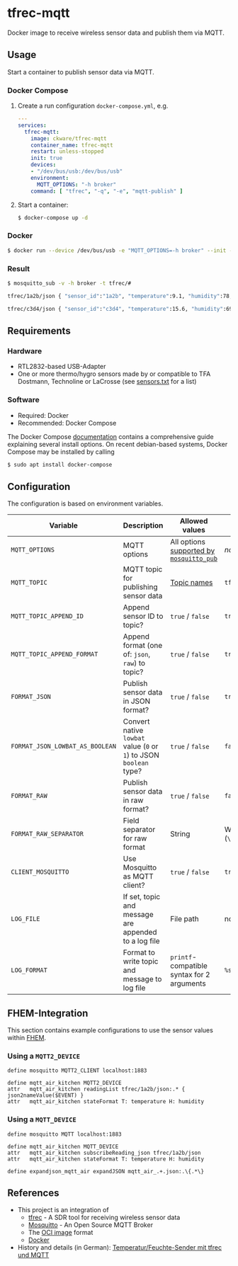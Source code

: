 # tfrec-mqtt
Docker image to receive wireless sensor data and publish them via MQTT.

## Usage
Start a container to publish sensor data via MQTT.
### Docker Compose
1. Create a run configuration `docker-compose.yml`, e.g.
    ```yaml
    ---
    services:
      tfrec-mqtt:
        image: ckware/tfrec-mqtt
        container_name: tfrec-mqtt
        restart: unless-stopped
        init: true
        devices:
        - "/dev/bus/usb:/dev/bus/usb"
        environment:
          MQTT_OPTIONS: "-h broker"
        command: [ "tfrec", "-q", "-e", "mqtt-publish" ]
    ```
2. Start a container:
    ```sh
    $ docker-compose up -d
    ```

### Docker
  ```sh
  $ docker run --device /dev/bus/usb -e "MQTT_OPTIONS=-h broker" --init -d ckware/tfrec-mqtt tfrec -q -e mqtt-publish
  ```

### Result
```sh
$ mosquitto_sub -v -h broker -t tfrec/#

tfrec/1a2b/json { "sensor_id":"1a2b", "temperature":9.1, "humidity":78, "seq":0, "lowbat":0, "rssi":82, "flags":0, "timestamp":1588303401 }

tfrec/c3d4/json { "sensor_id":"c3d4", "temperature":15.6, "humidity":69, "seq":0, "lowbat":0, "rssi":79, "flags":0, "timestamp":1588303402 }
```

## Requirements
### Hardware
* RTL2832-based USB-Adapter
* One or more thermo/hygro sensors made by or compatible to TFA Dostmann, Technoline or LaCrosse (see [sensors.txt](https://github.com/baycom/tfrec/blob/master/sensors.txt) for a list)

### Software
* Required: Docker
* Recommended: Docker Compose

The Docker Compose [documentation](https://docs.docker.com/compose/install/)
contains a comprehensive guide explaining several install options. On recent debian-based systems, Docker Compose may be installed by calling
  ```sh
  $ sudo apt install docker-compose
  ```

## Configuration
The configuration is based on environment variables.

|Variable|Description|Allowed values|Default|Example
|--------|-----------|-----|-------|-------
|`MQTT_OPTIONS`|MQTT options|All options [supported by `mosquitto_pub`](https://mosquitto.org/man/mosquitto_pub-1.html)|_none_|`-v -h broker`
|`MQTT_TOPIC`|MQTT topic for publishing sensor data|[Topic names](http://docs.oasis-open.org/mqtt/mqtt/v3.1.1/os/mqtt-v3.1.1-os.html#_Toc398718106)|`tfrec`|`devices/sensors`
|`MQTT_TOPIC_APPEND_ID`|Append sensor ID to topic?|`true` / `false`|`true`|`true`
|`MQTT_TOPIC_APPEND_FORMAT`|Append format (one of: `json`, `raw`) to topic?|`true` / `false`|`true`|`true`
|`FORMAT_JSON`|Publish sensor data in JSON format?|`true` / `false`|`true`|`true`
|`FORMAT_JSON_LOWBAT_AS_BOOLEAN`|Convert native `lowbat` value (`0` or `1`)  to JSON `boolean` type?|`true` / `false`|`false`|`false`
|`FORMAT_RAW`|Publish sensor data in raw format?|`true` / `false`|`false`|`false`
|`FORMAT_RAW_SEPARATOR`|Field separator for raw format|String|Whitespace (`\u0020`)|`,`
|`CLIENT_MOSQUITTO`|Use Mosquitto as MQTT client?|`true` / `false`|`true`|`false`
|`LOG_FILE`|If set, topic and message are appended to a log file|File path|not set|`/var/log/tfrec-mqtt.log`
|`LOG_FORMAT`|Format to write topic and message to log file|`printf`-compatible syntax for 2 arguments|`%s %s\n`|`{"topic":"%s","message":%s}\n`

## FHEM-Integration
This section contains example configurations to use the sensor values within [FHEM](https://fhem.de/).

### Using a `MQTT2_DEVICE`
```
define mosquitto MQTT2_CLIENT localhost:1883

define mqtt_air_kitchen MQTT2_DEVICE
attr   mqtt_air_kitchen readingList tfrec/1a2b/json:.* { json2nameValue($EVENT) }
attr   mqtt_air_kitchen stateFormat T: temperature H: humidity
```

### Using a `MQTT_DEVICE`
```
define mosquitto MQTT localhost:1883

define mqtt_air_kitchen MQTT_DEVICE
attr   mqtt_air_kitchen subscribeReading_json tfrec/1a2b/json
attr   mqtt_air_kitchen stateFormat T: temperature H: humidity

define expandjson_mqtt_air expandJSON mqtt_air_.+.json:.\{.*\}
```

## References
* This project is an integration of
  * [tfrec](https://github.com/baycom/tfrec) - A SDR tool for receiving wireless sensor data
  * [Mosquitto](https://mosquitto.org/) - An Open Source MQTT Broker
  * The [OCI image](https://github.com/opencontainers/image-spec) format 
  * [Docker](https://www.docker.com)
* History and details (in German): [Temperatur/Feuchte-Sender mit tfrec und MQTT](https://github.com/git-developer/fhem-examples/wiki/Temperatur-Feuchte-Sender-mit-tfrec-und-MQTT)
